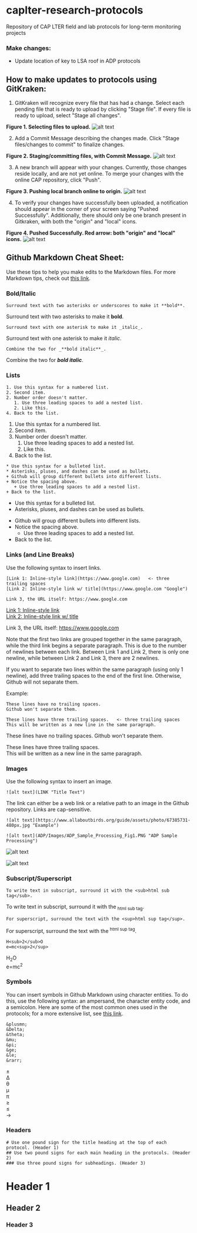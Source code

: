 # caplter-research-protocols
Repository of CAP LTER field and lab protocols for long-term monitoring projects


### Make changes:
* Update location of key to LSA roof in ADP protocols   


## How to make updates to protocols using GitKraken:

1. GitKraken will recognize every file that has had a change. Select each pending file that is ready to upload by clicking "Stage file". If every file is ready to upload, select "Stage all changes".

**Figure 1. Selecting files to upload.**
![alt text](Images/GitKraken_Fig1.JPG "Figure 1")

2. Add a Commit Message describing the changes made. Click "Stage files/changes to commit" to finalize changes.

**Figure 2. Staging/committing files, with Commit Message.**
![alt text](Images/GitKraken_Fig2.JPG "Figure 2")

3. A new branch will appear with your changes. Currently, those changes reside locally, and are not yet online. To merge your changes with the online CAP repository, click "Push".

**Figure 3. Pushing local branch online to origin.**
![alt text](Images/GitKraken_Fig3.JPG "Figure 3")

4. To verify your changes have successfully been uploaded, a notification should appear in the corner of your screen saying "Pushed Successfully". Additionally, there should only be one branch present in Gitkraken, with both the "origin" and "local" icons.

**Figure 4. Pushed Successfully. Red arrow: both "origin" and "local" icons.**
![alt text](Images/GitKraken_Fig4.JPG "Figure 4")


## Github Markdown Cheat Sheet:

Use these tips to help you make edits to the Markdown files. For more Markdown tips, check out [this link](https://github.com/adam-p/markdown-here/wiki/Markdown-Cheatsheet).


### Bold/Italic

```
Surround text with two asterisks or underscores to make it **bold**.
```
Surround text with two asterisks to make it **bold**.

```
Surround text with one asterisk to make it _italic_.
```
Surround text with one asterisk to make it _italic_.

```
Combine the two for _**bold italic**_.
```
Combine the two for _**bold italic**_.


### Lists

```
1. Use this syntax for a numbered list.
2. Second item.
2. Number order doesn't matter.
   1. Use three leading spaces to add a nested list.
   2. Like this.
4. Back to the list.
```
1. Use this syntax for a numbered list.
2. Second item.
2. Number order doesn't matter.
   1. Use three leading spaces to add a nested list.
   2. Like this.
4. Back to the list.

```
* Use this syntax for a bulleted list.
* Asterisks, pluses, and dashes can be used as bullets.
+ Github will group different bullets into different lists.
+ Notice the spacing above.
   + Use three leading spaces to add a nested list.
+ Back to the list.
```
* Use this syntax for a bulleted list.
* Asterisks, pluses, and dashes can be used as bullets.
+ Github will group different bullets into different lists.
+ Notice the spacing above.
   + Use three leading spaces to add a nested list.
+ Back to the list.


### Links (and Line Breaks)

Use the following syntax to insert links.

```
[Link 1: Inline-style link](https://www.google.com)   <- three trailing spaces
[Link 2: Inline-style link w/ title](https://www.google.com "Google")

Link 3, the URL itself: https://www.google.com
```
[Link 1: Inline-style link](https://www.google.com)   
[Link 2: Inline-style link w/ title](https://www.google.com "Google")

Link 3, the URL itself: https://www.google.com


Note that the first two links are grouped together in the same paragraph, while the third link begins a separate paragraph. This is due to the number of newlines between each link.  Between Link 1 and Link 2, there is only one newline, while between Link 2 and Link 3, there are 2 newlines. 

If you want to separate two lines within the same paragraph (using only 1 newline), add three trailing spaces to the end of the first line. Otherwise, Github will not separate them.

Example:
```
These lines have no trailing spaces.
Github won't separate them.

These lines have three trailing spaces.   <- three trailing spaces
This will be written as a new line in the same paragraph.
```
These lines have no trailing spaces.
Github won't separate them.

These lines have three trailing spaces.   
This will be written as a new line in the same paragraph.


### Images

Use the following syntax to insert an image.

```
![alt text](LINK "Title Text")
```

The link can either be a web link or a relative path to an image in the Github repository. Links are cap-sensitive.

```
![alt text](https://www.allaboutbirds.org/guide/assets/photo/67385731-480px.jpg "Example")

![alt text](ADP/Images/ADP_Sample_Processing_Fig1.PNG "ADP Sample Processing")
```
![alt text](https://www.allaboutbirds.org/guide/assets/photo/67385731-480px.jpg "Example")

![alt text](ADP/Images/ADP_Sample_Processing_Fig1.PNG "ADP Sample Processing")


### Subscript/Superscript

```
To write text in subscript, surround it with the <sub>html sub tag</sub>.
```
To write text in subscript, surround it with the <sub>html sub tag</sub>.

```
For superscript, surround the text with the <sup>html sup tag</sup>.
```
For superscript, surround the text with the <sup>html sup tag</sup>.

```
H<sub>2</sub>O
e=mc<sup>2</sup>
```
H<sub>2</sub>O   
e=mc<sup>2</sup>


### Symbols

You can insert symbols in Github Markdown using character entities. To do this, use the following syntax: an ampersand, the character entity code, and a semicolon. Here are some of the most common ones used in the protocols; for a more extensive list, see [this link](https://dev.w3.org/html5/html-author/charref).

```
&plusmn;
&Delta;
&theta;
&mu;
&pi;
&ge;
&le;
&rarr;
```
&plusmn;   
&Delta;   
&theta;   
&mu;   
&pi;   
&ge;   
&le;   
&rarr;   


### Headers

```
# Use one pound sign for the title heading at the top of each protocol. (Header 1)
## Use two pound signs for each main heading in the protocols. (Header 2)
### Use three pound signs for subheadings. (Header 3)
```
# Header 1
## Header 2
### Header 3


